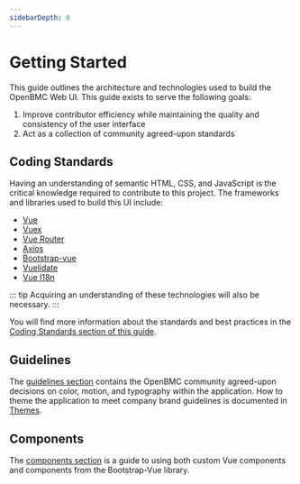 ```yaml
---
sidebarDepth: 0
---
```


# Getting Started

This guide outlines the architecture and technologies used to build the OpenBMC Web UI. This guide exists to serve the following goals:

1. Improve contributor efficiency while maintaining the quality and consistency of the user interface
1. Act as a collection of community agreed-upon standards

## Coding Standards
Having an understanding of semantic HTML, CSS, and JavaScript is the critical knowledge required to contribute to this project. The frameworks and libraries used to build this UI include:
- [Vue](https://vuejs.org/)
- [Vuex](https://vuex.vuejs.org/)
- [Vue Router](https://router.vuejs.org/)
- [Axios](https://github.com/axios/axios)
- [Bootstrap-vue](https://bootstrap-vue.js.org/)
- [Vuelidate](https://vuelidate.js.org/)
- [Vue I18n](https://kazupon.github.io/vue-i18n/)

::: tip
Acquiring an understanding of these technologies will also be necessary.
:::

You will find more information about the standards and best practices in the [Coding Standards section of this guide](/guide/coding-standards/).

## Guidelines
The [guidelines section](/guide/guidelines/colors) contains the OpenBMC community agreed-upon decisions on color, motion, and typography within the application. How to theme the application to meet company brand guidelines is documented in [Themes](/themes).

## Components
The [components section](/guide/components/) is a guide to using both custom Vue components and components from the Bootstrap-Vue library.

